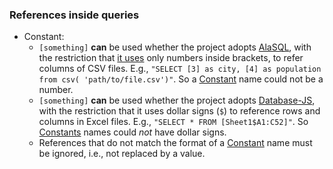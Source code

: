 ### References inside queries
- Constant:
  - `[something]` **can** be used whether the project adopts [AlaSQL](https://github.com/agershun/alasql), with the restriction that [it uses](https://github.com/agershun/alasql#read-and-write-excel-and-raw-data-files) only numbers inside brackets, to refer columns of CSV files. E.g., `"SELECT [3] as city, [4] as population from csv( 'path/to/file.csv')"`. So a [Constant](#constants) name could not be a number.
  - `[something]` **can** be used whether the project adopts [Database-JS](https://github.com/mlaanderson/database-js), with the restriction that it uses dollar signs (`$`) to reference rows and columns in Excel files. E.g., `"SELECT * FROM [Sheet1$A1:C52]"`. So [Constants](#constants) names could *not* have dollar signs.
  - References that do not match the format of a [Constant](#constants) name must be ignored, i.e., not replaced by a value.